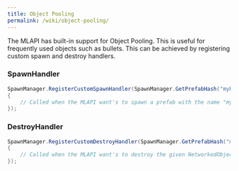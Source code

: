 ```yaml
---
title: Object Pooling
permalink: /wiki/object-pooling/
---
```



The MLAPI has built-in support for Object Pooling. This is useful for frequently used objects such as bullets.
This can be achieved by registering custom spawn and destroy handlers.


### SpawnHandler
```csharp
SpawnManager.RegisterCustomSpawnHandler(SpawnManager.GetPrefabHash("myPrefabName"), (position, rotation, disabled) =>
{
    // Called when the MLAPI want's to spawn a prefab with the name "myPrefabName"
});
```
### DestroyHandler
```csharp
SpawnManager.RegisterCustomDestroyHandler(SpawnManager.GetPrefabHash("myPrefabName"), (networkedObject) =>
{
    // Called when the MLAPI want's to destroy the given NetworkedObject
});
```